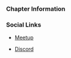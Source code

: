 ### Chapter Information

### Social Links

* [Meetup](https://www.meetup.com/meetup-group­-owaspiitp/)

* [Discord](https://discord.gg/J3WUmK3wPK)
